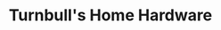 ---
title: "Turnbull's Home Hardware"
url: /north-berwick/turnbulls-home-hardware/
shop: hardware
---